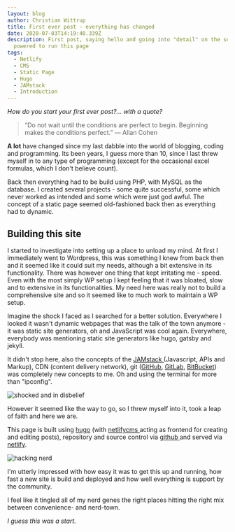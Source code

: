 ```yaml
---
layout: blog
author: Christian Wittrup
title: First ever post - everything has changed
date: 2020-07-03T14:19:40.339Z
description: First post, saying hello and going into "detail" on the setup
  powered to run this page
tags:
  - Netlify
  - CMS
  - Static Page
  - Hugo
  - JAMstack
  - Introduction
---
```

*How do you start your first ever post?... with a quote?*

> “Do not wait until the conditions are perfect to begin. Beginning makes the conditions perfect.”
> — Allan Cohen

**A lot** have changed since my last dabble into the world of blogging, coding and programming. Its been years, I guess more than 10, since I last threw myself in to any type of programming (except for the occasional excel formulas, which I don't believe count). 

Back then everything had to be build using PHP, with MySQL as the database. I created several projects - some quite successful, some which never worked as intended and some which were just god awful. The concept of a static page seemed old-fashioned back then as everything had to dynamic.

## Building this site

I started to investigate into setting up a place to unload my mind. At first I immediately went to Wordpress, this was something I knew from back then and it seemed like it could suit my needs, although a bit extensive in its functionality. There was however one thing that kept irritating me - speed. Even with the most simply WP setup I kept feeling that it was bloated, slow and to extensive in its functionalities. My need here was really not to build a comprehensive site and so it seemed like to much work to maintain a WP setup.

Imagine the shock I faced as I searched for a better solution. Everywhere I looked it wasn't dynamic webpages that was the talk of the town anymore - it was static site generators, oh and JavaScript was cool again. Everywhere, everybody was mentioning static site generators like hugo, gatsby and jekyll. 

It didn't stop here, also the concepts of the [JAMstack ](https://jamstack.org/)(Javascript, APIs and Markup), CDN (content delivery network), git ([GitHub](https://github.com), [GitLab](https://gitlab.com), [BitBucket](https://bitbucket.com)) was completely new concepts to me.  Oh and using the terminal for more than "ipconfig".

![shocked and in disbelief](/images/uploads/shocked.gif "shocked and in disbelief")

However it seemed like the way to go, so I threw myself into it, took a leap of faith and here we are.

This page is built using [hugo](https://gohugo.io/) (with [netlifycms ](https://www.netlifycms.org/)acting as frontend for creating and editing posts), repository and source control via [github ](https://github.com/cvewi)and served via [netlify](https://netlify.com). 

![hacking nerd](/images/uploads/hackingnerd.gif "hacking nerd")

I'm utterly impressed with how easy it was to get this up and running, how fast a new site is build and deployed and how well everything is support by the community.

I feel like it tingled all of my nerd genes the right places hitting the right mix between convenience- and nerd-town.

*I guess this was a start.*